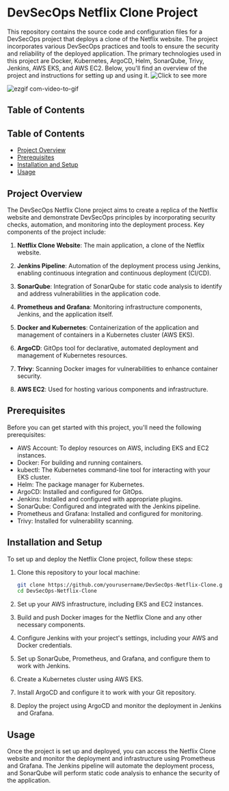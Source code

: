 
# DevSecOps Netflix Clone Project

This repository contains the source code and configuration files for a DevSecOps project that deploys a clone of the Netflix website. The project incorporates various DevSecOps practices and tools to ensure the security and reliability of the deployed application. The primary technologies used in this project are Docker, Kubernetes, ArgoCD, Helm, SonarQube, Trivy, Jenkins, AWS EKS, and AWS EC2. Below, you'll find an overview of the project and instructions for setting up and using it.
![Click to see more](https://youtu.be/FWR2DMSMY2A)<br/>

![ezgif com-video-to-gif](https://github.com/s1mba10/netflix/assets/101098236/c0640755-a073-4121-b3e5-ba473f43e7aa)

## Table of Contents
## Table of Contents
- [Project Overview](#project-overview)
- [Prerequisites](#prerequisites)
- [Installation and Setup](#installation-and-setup)
- [Usage](#usage)

## Project Overview

The DevSecOps Netflix Clone project aims to create a replica of the Netflix website and demonstrate DevSecOps principles by incorporating security checks, automation, and monitoring into the deployment process. Key components of the project include:

1. **Netflix Clone Website**: The main application, a clone of the Netflix website.

2. **Jenkins Pipeline**: Automation of the deployment process using Jenkins, enabling continuous integration and continuous deployment (CI/CD).

3. **SonarQube**: Integration of SonarQube for static code analysis to identify and address vulnerabilities in the application code.

4. **Prometheus and Grafana**: Monitoring infrastructure components, Jenkins, and the application itself.

5. **Docker and Kubernetes**: Containerization of the application and management of containers in a Kubernetes cluster (AWS EKS).

6. **ArgoCD**: GitOps tool for declarative, automated deployment and management of Kubernetes resources.

7. **Trivy**: Scanning Docker images for vulnerabilities to enhance container security.

8. **AWS EC2**: Used for hosting various components and infrastructure.

## Prerequisites

Before you can get started with this project, you'll need the following prerequisites:

- AWS Account: To deploy resources on AWS, including EKS and EC2 instances.
- Docker: For building and running containers.
- kubectl: The Kubernetes command-line tool for interacting with your EKS cluster.
- Helm: The package manager for Kubernetes.
- ArgoCD: Installed and configured for GitOps.
- Jenkins: Installed and configured with appropriate plugins.
- SonarQube: Configured and integrated with the Jenkins pipeline.
- Prometheus and Grafana: Installed and configured for monitoring.
- Trivy: Installed for vulnerability scanning.

## Installation and Setup

To set up and deploy the Netflix Clone project, follow these steps:

1. Clone this repository to your local machine:

   ```bash
   git clone https://github.com/yourusername/DevSecOps-Netflix-Clone.git
   cd DevSecOps-Netflix-Clone
   ```

2. Set up your AWS infrastructure, including EKS and EC2 instances.

3. Build and push Docker images for the Netflix Clone and any other necessary components.

4. Configure Jenkins with your project's settings, including your AWS and Docker credentials.

5. Set up SonarQube, Prometheus, and Grafana, and configure them to work with Jenkins.

6. Create a Kubernetes cluster using AWS EKS.

7. Install ArgoCD and configure it to work with your Git repository.

8. Deploy the project using ArgoCD and monitor the deployment in Jenkins and Grafana.

## Usage

Once the project is set up and deployed, you can access the Netflix Clone website and monitor the deployment and infrastructure using Prometheus and Grafana. The Jenkins pipeline will automate the deployment process, and SonarQube will perform static code analysis to enhance the security of the application.
